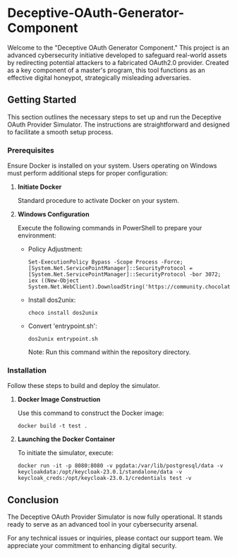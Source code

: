 # Deceptive-OAuth-Generator-Component

Welcome to the "Deceptive OAuth Generator Component." This project is an advanced cybersecurity initiative developed to safeguard real-world assets by redirecting potential attackers to a fabricated OAuth2.0 provider. Created as a key component of a master's program, this tool functions as an effective digital honeypot, strategically misleading adversaries.

## Getting Started

This section outlines the necessary steps to set up and run the Deceptive OAuth Provider Simulator. The instructions are straightforward and designed to facilitate a smooth setup process.

### Prerequisites

Ensure Docker is installed on your system. Users operating on Windows must perform additional steps for proper configuration:

1. **Initiate Docker**

   Standard procedure to activate Docker on your system.

2. **Windows Configuration**

   Execute the following commands in PowerShell to prepare your environment:

   - Policy Adjustment:
     ```
     Set-ExecutionPolicy Bypass -Scope Process -Force; [System.Net.ServicePointManager]::SecurityProtocol = [System.Net.ServicePointManager]::SecurityProtocol -bor 3072; iex ((New-Object System.Net.WebClient).DownloadString('https://community.chocolatey.org/install.ps1'))
     ```

   - Install dos2unix:
     ```
     choco install dos2unix
     ```

   - Convert 'entrypoint.sh':
     ```
     dos2unix entrypoint.sh
     ```
     Note: Run this command within the repository directory.

### Installation

Follow these steps to build and deploy the simulator.

1. **Docker Image Construction**

   Use this command to construct the Docker image:
   ```
   docker build -t test .
   ```
3. **Launching the Docker Container**

   To initiate the simulator, execute:
   ```
   docker run -it -p 8080:8080 -v pgdata:/var/lib/postgresql/data -v keycloakdata:/opt/keycloak-23.0.1/standalone/data -v keycloak_creds:/opt/keycloak-23.0.1/credentials test -v
   ```
## Conclusion

The Deceptive OAuth Provider Simulator is now fully operational. It stands ready to serve as an advanced tool in your cybersecurity arsenal.

For any technical issues or inquiries, please contact our support team. We appreciate your commitment to enhancing digital security.
